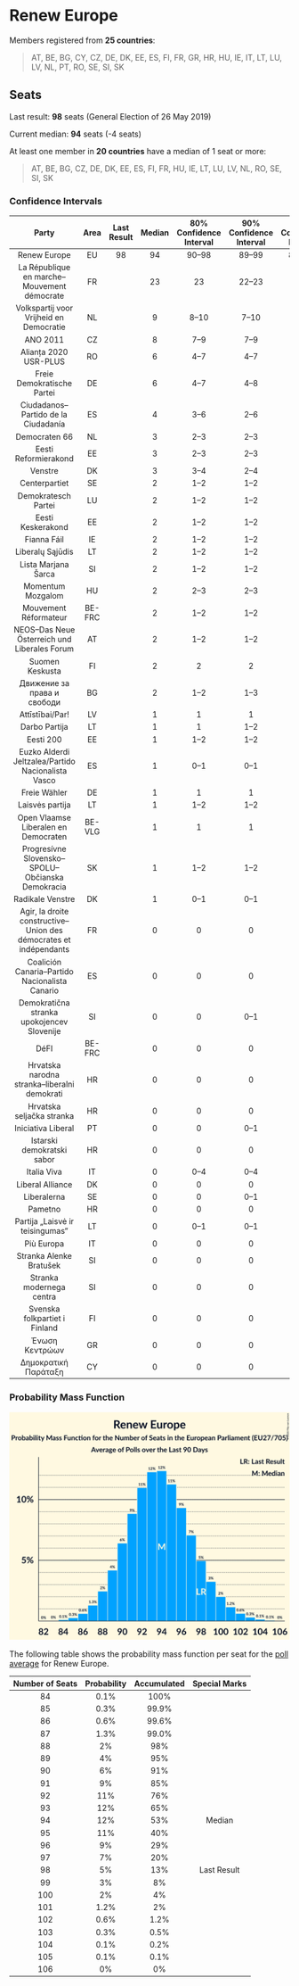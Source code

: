 # Renew Europe

Members registered from **25 countries**:

> AT, BE, BG, CY, CZ, DE, DK, EE, ES, FI, FR, GR, HR, HU, IE, IT, LT, LU, LV, NL, PT, RO, SE, SI, SK

## Seats

Last result: **98** seats (General Election of 26 May 2019)

Current median: **94** seats (-4 seats)

At least one member in **20 countries** have a median of 1 seat or more:

> AT, BE, BG, CZ, DE, DK, EE, ES, FI, FR, HU, IE, LT, LU, LV, NL, RO, SE, SI, SK

### Confidence Intervals

| Party | Area | Last Result | Median | 80% Confidence Interval | 90% Confidence Interval | 95% Confidence Interval | 99% Confidence Interval |
|:-----:|:----:|:-----------:|:------:|:-----------------------:|:-----------------------:|:-----------------------:|:-----------------------:|
| Renew Europe | EU | 98 | 94 | 90–98 | 89–99 | 88–100 | 86–103 |
| La République en marche–Mouvement démocrate | FR | | 23 | 23 | 22–23 | 21–23 | 20–23 |
| Volkspartij voor Vrijheid en Democratie | NL | | 9 | 8–10 | 7–10 | 7–11 | 7–11 |
| ANO 2011 | CZ | | 8 | 7–9 | 7–9 | 6–9 | 6–9 |
| Alianța 2020 USR-PLUS | RO | | 6 | 4–7 | 4–7 | 4–7 | 4–7 |
| Freie Demokratische Partei | DE | | 6 | 4–7 | 4–8 | 4–8 | 4–9 |
| Ciudadanos–Partido de la Ciudadanía | ES | | 4 | 3–6 | 2–6 | 2–6 | 2–6 |
| Democraten 66 | NL | | 3 | 2–3 | 2–3 | 2–3 | 2–3 |
| Eesti Reformierakond | EE | | 3 | 2–3 | 2–3 | 2–3 | 2–3 |
| Venstre | DK | | 3 | 3–4 | 2–4 | 2–4 | 2–4 |
| Centerpartiet | SE | | 2 | 1–2 | 1–2 | 1–2 | 1–2 |
| Demokratesch Partei | LU | | 2 | 1–2 | 1–2 | 1–2 | 1–2 |
| Eesti Keskerakond | EE | | 2 | 1–2 | 1–2 | 1–2 | 1–3 |
| Fianna Fáil | IE | | 2 | 1–2 | 1–2 | 1–3 | 1–4 |
| Liberalų Sąjūdis | LT | | 2 | 1–2 | 1–2 | 1–2 | 1–2 |
| Lista Marjana Šarca | SI | | 2 | 1–2 | 1–2 | 1–2 | 1–2 |
| Momentum Mozgalom | HU | | 2 | 2–3 | 2–3 | 2–3 | 2–3 |
| Mouvement Réformateur | BE-FRC | | 2 | 1–2 | 1–2 | 1–2 | 1–2 |
| NEOS–Das Neue Österreich und Liberales Forum | AT | | 2 | 1–2 | 1–2 | 1–2 | 1–2 |
| Suomen Keskusta | FI | | 2 | 2 | 2 | 1–2 | 1–2 |
| Движение за права и свободи | BG | | 2 | 1–2 | 1–3 | 1–3 | 1–3 |
| Attīstībai/Par! | LV | | 1 | 1 | 1 | 1–2 | 1–2 |
| Darbo Partija | LT | | 1 | 1 | 1–2 | 1–2 | 1–2 |
| Eesti 200 | EE | | 1 | 1–2 | 1–2 | 1–2 | 1–2 |
| Euzko Alderdi Jeltzalea/Partido Nacionalista Vasco | ES | | 1 | 0–1 | 0–1 | 0–1 | 0–2 |
| Freie Wähler | DE | | 1 | 1 | 1 | 1–2 | 0–2 |
| Laisvės partija | LT | | 1 | 1–2 | 1–2 | 1–2 | 1–2 |
| Open Vlaamse Liberalen en Democraten | BE-VLG | | 1 | 1 | 1 | 1–2 | 1–2 |
| Progresívne Slovensko–SPOLU–Občianska Demokracia | SK | | 1 | 1–2 | 1–2 | 1–2 | 1–2 |
| Radikale Venstre | DK | | 1 | 0–1 | 0–1 | 0–1 | 0–1 |
| Agir, la droite constructive–Union des démocrates et indépendants | FR | | 0 | 0 | 0 | 0 | 0 |
| Coalición Canaria–Partido Nacionalista Canario | ES | | 0 | 0 | 0 | 0 | 0–1 |
| Demokratična stranka upokojencev Slovenije | SI | | 0 | 0 | 0–1 | 0–1 | 0–1 |
| DéFI | BE-FRC | | 0 | 0 | 0 | 0 | 0 |
| Hrvatska narodna stranka–liberalni demokrati | HR | | 0 | 0 | 0 | 0 | 0 |
| Hrvatska seljačka stranka | HR | | 0 | 0 | 0 | 0 | 0 |
| Iniciativa Liberal | PT | | 0 | 0 | 0–1 | 0–1 | 0–1 |
| Istarski demokratski sabor | HR | | 0 | 0 | 0 | 0 | 0 |
| Italia Viva | IT | | 0 | 0–4 | 0–4 | 0–4 | 0–5 |
| Liberal Alliance | DK | | 0 | 0 | 0 | 0 | 0 |
| Liberalerna | SE | | 0 | 0 | 0–1 | 0–1 | 0–1 |
| Pametno | HR | | 0 | 0 | 0 | 0 | 0 |
| Partija „Laisvė ir teisingumas“ | LT | | 0 | 0–1 | 0–1 | 0–1 | 0–1 |
| Più Europa | IT | | 0 | 0 | 0 | 0–3 | 0–4 |
| Stranka Alenke Bratušek | SI | | 0 | 0 | 0 | 0 | 0 |
| Stranka modernega centra | SI | | 0 | 0 | 0 | 0 | 0 |
| Svenska folkpartiet i Finland | FI | | 0 | 0 | 0 | 0–1 | 0–1 |
| Ένωση Κεντρώων | GR | | 0 | 0 | 0 | 0 | 0 |
| Δημοκρατική Παράταξη | CY | | 0 | 0 | 0 | 0 | 0 |

### Probability Mass Function

![Graph with seats probability mass function not yet produced](average-2020-11-30-seats-pmf-reneweurope.png "Seats Probability Mass Function")

The following table shows the probability mass function per seat for the [poll average](average-2020-11-30.html) for Renew Europe.

| Number of Seats | Probability | Accumulated | Special Marks |
|:---------------:|:-----------:|:-----------:|:-------------:|
| 84 | 0.1% | 100% |  |
| 85 | 0.3% | 99.9% |  |
| 86 | 0.6% | 99.6% |  |
| 87 | 1.3% | 99.0% |  |
| 88 | 2% | 98% |  |
| 89 | 4% | 95% |  |
| 90 | 6% | 91% |  |
| 91 | 9% | 85% |  |
| 92 | 11% | 76% |  |
| 93 | 12% | 65% |  |
| 94 | 12% | 53% | Median |
| 95 | 11% | 40% |  |
| 96 | 9% | 29% |  |
| 97 | 7% | 20% |  |
| 98 | 5% | 13% | Last Result |
| 99 | 3% | 8% |  |
| 100 | 2% | 4% |  |
| 101 | 1.2% | 2% |  |
| 102 | 0.6% | 1.2% |  |
| 103 | 0.3% | 0.5% |  |
| 104 | 0.1% | 0.2% |  |
| 105 | 0.1% | 0.1% |  |
| 106 | 0% | 0% |  |


